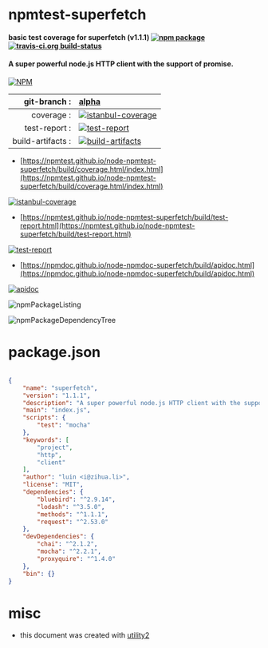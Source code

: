 # npmtest-superfetch

#### basic test coverage for  superfetch (v1.1.1)  [![npm package](https://img.shields.io/npm/v/npmtest-superfetch.svg?style=flat-square)](https://www.npmjs.org/package/npmtest-superfetch) [![travis-ci.org build-status](https://api.travis-ci.org/npmtest/node-npmtest-superfetch.svg)](https://travis-ci.org/npmtest/node-npmtest-superfetch)

#### A super powerful node.js HTTP client with the support of promise.

[![NPM](https://nodei.co/npm/superfetch.png?downloads=true&downloadRank=true&stars=true)](https://www.npmjs.com/package/superfetch)

| git-branch : | [alpha](https://github.com/npmtest/node-npmtest-superfetch/tree/alpha)|
|--:|:--|
| coverage : | [![istanbul-coverage](https://npmtest.github.io/node-npmtest-superfetch/build/coverage.badge.svg)](https://npmtest.github.io/node-npmtest-superfetch/build/coverage.html/index.html)|
| test-report : | [![test-report](https://npmtest.github.io/node-npmtest-superfetch/build/test-report.badge.svg)](https://npmtest.github.io/node-npmtest-superfetch/build/test-report.html)|
| build-artifacts : | [![build-artifacts](https://npmtest.github.io/node-npmtest-superfetch/glyphicons_144_folder_open.png)](https://github.com/npmtest/node-npmtest-superfetch/tree/gh-pages/build)|

- [https://npmtest.github.io/node-npmtest-superfetch/build/coverage.html/index.html](https://npmtest.github.io/node-npmtest-superfetch/build/coverage.html/index.html)

[![istanbul-coverage](https://npmtest.github.io/node-npmtest-superfetch/build/screenCapture.buildCi.browser.%252Ftmp%252Fbuild%252Fcoverage.lib.html.png)](https://npmtest.github.io/node-npmtest-superfetch/build/coverage.html/index.html)

- [https://npmtest.github.io/node-npmtest-superfetch/build/test-report.html](https://npmtest.github.io/node-npmtest-superfetch/build/test-report.html)

[![test-report](https://npmtest.github.io/node-npmtest-superfetch/build/screenCapture.buildCi.browser.%252Ftmp%252Fbuild%252Ftest-report.html.png)](https://npmtest.github.io/node-npmtest-superfetch/build/test-report.html)

- [https://npmdoc.github.io/node-npmdoc-superfetch/build/apidoc.html](https://npmdoc.github.io/node-npmdoc-superfetch/build/apidoc.html)

[![apidoc](https://npmdoc.github.io/node-npmdoc-superfetch/build/screenCapture.buildCi.browser.%252Ftmp%252Fbuild%252Fapidoc.html.png)](https://npmdoc.github.io/node-npmdoc-superfetch/build/apidoc.html)

![npmPackageListing](https://npmtest.github.io/node-npmtest-superfetch/build/screenCapture.npmPackageListing.svg)

![npmPackageDependencyTree](https://npmtest.github.io/node-npmtest-superfetch/build/screenCapture.npmPackageDependencyTree.svg)



# package.json

```json

{
    "name": "superfetch",
    "version": "1.1.1",
    "description": "A super powerful node.js HTTP client with the support of promise.",
    "main": "index.js",
    "scripts": {
        "test": "mocha"
    },
    "keywords": [
        "project",
        "http",
        "client"
    ],
    "author": "luin <i@zihua.li>",
    "license": "MIT",
    "dependencies": {
        "bluebird": "^2.9.14",
        "lodash": "^3.5.0",
        "methods": "^1.1.1",
        "request": "^2.53.0"
    },
    "devDependencies": {
        "chai": "^2.1.2",
        "mocha": "^2.2.1",
        "proxyquire": "^1.4.0"
    },
    "bin": {}
}
```



# misc
- this document was created with [utility2](https://github.com/kaizhu256/node-utility2)
